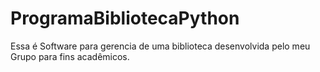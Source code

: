 # ProgramaBibliotecaPython
Essa é Software para gerencia de uma biblioteca desenvolvida pelo meu Grupo para fins acadêmicos. 
